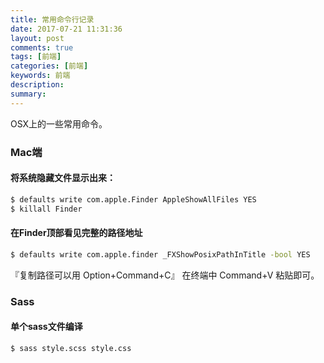 ```yaml
---
title: 常用命令行记录
date: 2017-07-21 11:31:36
layout: post
comments: true
tags: [前端]
categories: [前端]
keywords: 前端
description:
summary: 
---
```


OSX上的一些常用命令。

<!-- more -->
### Mac端
#### 将系统隐藏文件显示出来：
```bash
$ defaults write com.apple.Finder AppleShowAllFiles YES 
$ killall Finder
```

#### 在Finder顶部看见完整的路径地址
```bash
$ defaults write com.apple.finder _FXShowPosixPathInTitle -bool YES
```
『复制路径可以用 Option+Command+C』 在终端中 Command+V 粘贴即可。

### Sass
#### 单个sass文件编译
```
$ sass style.scss style.css
```